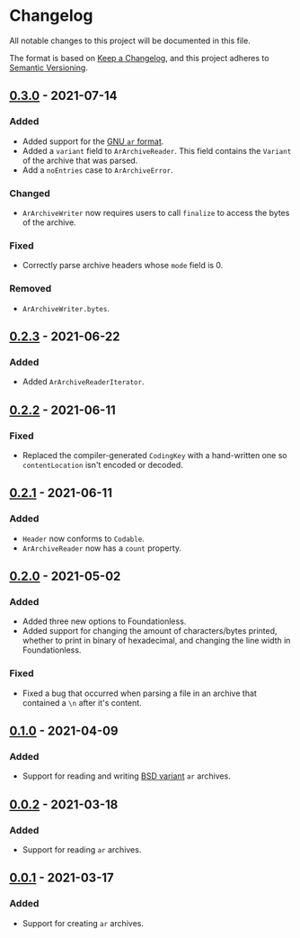 # Changelog

All notable changes to this project will be documented in this file.

The format is based on [Keep a Changelog](https://keepachangelog.com/en/1.0.0/),
and this project adheres to [Semantic Versioning](https://semver.org/spec/v2.0.0.html).

## [0.3.0](https://github.com/LebJe/ArArchiveKit/releases/tag/0.3.0) - 2021-07-14

### Added

-   Added support for the [GNU `ar` format](<https://en.wikipedia.org/wiki/Ar_(Unix)#System_V_(or_GNU)_variant>).
-   Added a `variant` field to `ArArchiveReader`. This field contains the `Variant` of the archive that was parsed.
-   Add a `noEntries` case to `ArArchiveError`.

### Changed

-   `ArArchiveWriter` now requires users to call `finalize` to access the bytes of the archive.

### Fixed

-   Correctly parse archive headers whose `mode` field is 0.

### Removed

-   `ArArchiveWriter.bytes`.

## [0.2.3](https://github.com/LebJe/ArArchiveKit/releases/tag/0.2.3) - 2021-06-22

### Added

-   Added `ArArchiveReaderIterator`.

## [0.2.2](https://github.com/LebJe/ArArchiveKit/releases/tag/0.2.2) - 2021-06-11

### Fixed

-   Replaced the compiler-generated `CodingKey` with a hand-written one so `contentLocation` isn't encoded or decoded.

## [0.2.1](https://github.com/LebJe/ArArchiveKit/releases/tag/0.2.1) - 2021-06-11

### Added

-   `Header` now conforms to `Codable`.
-   `ArArchiveReader` now has a `count` property.

## [0.2.0](https://github.com/LebJe/ArArchiveKit/releases/tag/0.2.0) - 2021-05-02

### Added

-   Added three new options to Foundationless.
-   Added support for changing the amount of characters/bytes printed, whether to print in binary of hexadecimal, and changing the line width in Foundationless.

### Fixed

-   Fixed a bug that occurred when parsing a file in an archive that contained a `\n` after it's content.

## [0.1.0](https://github.com/LebJe/ArArchiveKit/releases/tag/0.1.0) - 2021-04-09

### Added

-   Support for reading and writing [BSD variant](https://www.freebsd.org/cgi/man.cgi?query=ar&sektion=5) `ar` archives.

## [0.0.2](https://github.com/LebJe/ArArchiveKit/releases/tag/0.0.2) - 2021-03-18

### Added

-   Support for reading `ar` archives.

## [0.0.1](https://github.com/LebJe/ArArchiveKit/releases/tag/0.0.1) - 2021-03-17

### Added

-   Support for creating `ar` archives.
